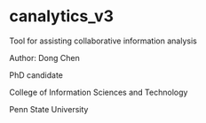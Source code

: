 # canalytics_v3
Tool for assisting collaborative information analysis

Author: Dong Chen

PhD candidate

College of Information Sciences and Technology

Penn State University
